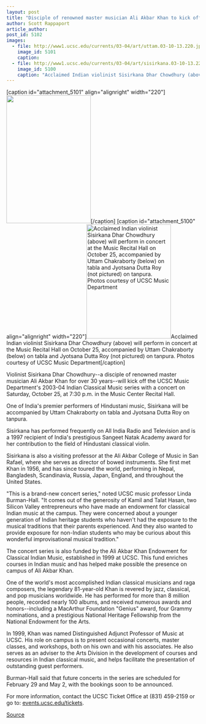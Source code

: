 ```yaml
---
layout: post
title: "Disciple of renowned master musician Ali Akbar Khan to kick off new Indian classical music series"
author: Scott Rappaport
article_author: 
post_id: 5102
images:
  - file: http://www1.ucsc.edu/currents/03-04/art/uttam.03-10-13.220.jpg
    image_id: 5101
    caption: 
  - file: http://www1.ucsc.edu/currents/03-04/art/sisirkana.03-10-13.220.jpg
    image_id: 5100
    caption: "Acclaimed Indian violinist Sisirkana Dhar Chowdhury (above) will perform in concert at the Music Recital Hall on October 25, accompanied by Uttam Chakraborty (below) on tabla and Jyotsana Dutta Roy (not pictured) on tanpura. Photos courtesy of UCSC Music Department"
---
```


[caption id="attachment_5101" align="alignright" width="220"]<a href="http://dev-ucsc-news.pantheonsite.io/wp-content/uploads/2003/10/uttam.03-10-13.220.jpg"><img class="size-full wp-image-5101" src="http://dev-ucsc-news.pantheonsite.io/wp-content/uploads/2003/10/uttam.03-10-13.220.jpg" alt="" width="220" height="334" /></a>[/caption]
[caption id="attachment_5100" align="alignright" width="220"]<a href="http://dev-ucsc-news.pantheonsite.io/wp-content/uploads/2003/10/sisirkana.03-10-13.220.jpg"><img class="size-full wp-image-5100" src="http://dev-ucsc-news.pantheonsite.io/wp-content/uploads/2003/10/sisirkana.03-10-13.220.jpg" alt="Acclaimed Indian violinist Sisirkana Dhar Chowdhury (above) will perform in concert at the Music Recital Hall on October 25, accompanied by Uttam Chakraborty (below) on tabla and Jyotsana Dutta Roy (not pictured) on tanpura. Photos courtesy of UCSC Music Department" width="220" height="298" /></a>Acclaimed Indian violinist Sisirkana Dhar Chowdhury (above) will perform in concert at the Music Recital Hall on October 25, accompanied by Uttam Chakraborty (below) on tabla and Jyotsana Dutta Roy (not pictured) on tanpura. Photos courtesy of UCSC Music Department[/caption]
<p>
  Violinist Sisirkana Dhar Chowdhury--a disciple of renowned master musician Ali Akbar Khan for over 30 years--will kick off the UCSC Music Department's 2003-04 Indian Classical Music series with a concert on Saturday, October 25, at 7:30 p.m. in the Music Center Recital Hall.<br>
</p>
<p>
  One of India's premier performers of Hindustani music, Sisirkana will be accompanied by Uttam Chakraborty on tabla and Jyotsana Dutta Roy on tanpura.
</p>
<p>
  Sisirkana has performed frequently on All India Radio and Television and is a 1997 recipient of India's prestigious Sangeet Natak Academy award for her contribution to the field of Hindustani classical violin.<br>
</p>
<p>
  Sisirkana is also a visiting professor at the Ali Akbar College of Music in San Rafael, where she serves as director of bowed instruments. She first met Khan in 1956, and has since toured the world, performing in Nepal, Bangladesh, Scandinavia, Russia, Japan, England, and throughout the United States.<br>
</p>
<p>
  "This is a brand-new concert series," noted UCSC music professor Linda Burman-Hall. "It comes out of the generosity of Kamil and Talat Hasan, two Silicon Valley entrepreneurs who have made an endowment for classical Indian music at the campus. They were concerned about a younger generation of Indian heritage students who haven't had the exposure to the musical traditions that their parents experienced. And they also wanted to provide exposure for non-Indian students who may be curious about this wonderful improvisational musical tradition."<br>
</p>
<p>
  The concert series is also funded by the Ali Akbar Khan Endowment for Classical Indian Music, established in 1999 at UCSC. This fund enriches courses in Indian music and has helped make possible the presence on campus of Ali Akbar Khan.<br>
</p>
<p>
  One of the world's most accomplished Indian classical musicians and raga composers, the legendary 81-year-old Khan is revered by jazz, classical, and pop musicians worldwide. He has performed for more than 8 million people, recorded nearly 100 albums, and received numerous awards and honors--including a MacArthur Foundation "Genius" award, four Grammy nominations, and a prestigious National Heritage Fellowship from the National Endowment for the Arts.<br>
</p>
<p>
  In 1999, Khan was named Distinguished Adjunct Professor of Music at UCSC. His role on campus is to present occasional concerts, master classes, and workshops, both on his own and with his associates. He also serves as an adviser to the Arts Division in the development of courses and resources in Indian classical music, and helps facilitate the presentation of outstanding guest performers.<br>
</p>
<p>
  Burman-Hall said that future concerts in the series are scheduled for February 29 and May 2, with the bookings soon to be announced.<br>
</p>
<p>
  For more information, contact the UCSC Ticket Office at (831) 459-2159 or go to: <a href="http://events.ucsc.edu/tickets/">events.ucsc.edu/tickets</a>.<br>
</p>
<p><a href="http://www1.ucsc.edu/currents/03-04/10-13/music.html" title="Permalink to music">Source</a></p>
